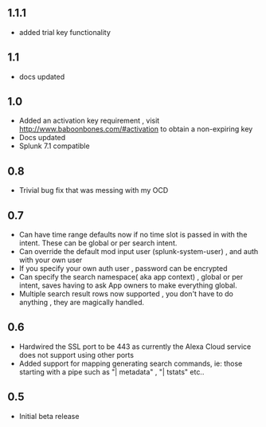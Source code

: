 1.1.1
-----
* added trial key functionality

1.1
-----
* docs updated

1.0
-----
* Added an activation key requirement , visit http://www.baboonbones.com/#activation  to obtain a non-expiring key
* Docs updated
* Splunk 7.1 compatible

0.8
----
* Trivial bug fix that was messing with my OCD

0.7
----
* Can have time range defaults now if no time slot is passed in with the intent. These can be global  or per search intent.
* Can override the default mod input user (splunk-system-user) , and auth with your own user
* If you specify your own auth user , password can be encrypted
* Can specify the search namespace( aka app context) , global or per intent, saves having to ask App owners to make everything global.
* Multiple search result rows now supported , you don't have to do anything , they are magically handled.

0.6
-----
* Hardwired the SSL port to be 443 as currently the Alexa Cloud service does not support using other ports
* Added support for mapping generating search commands, ie: those starting with a pipe such as "| metadata" , "| tstats" etc..

0.5
-----
* Initial beta release
